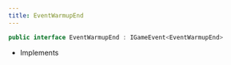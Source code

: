 ```yaml
---
title: EventWarmupEnd
---
```


```csharp
public interface EventWarmupEnd : IGameEvent<EventWarmupEnd>
```

- Implements

